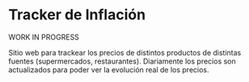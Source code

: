 Tracker de Inflación
====================

WORK IN PROGRESS

Sitio web para trackear los precios de distintos productos de distintas fuentes (supermercados, restaurantes).
Diariamente los precios son actualizados para poder ver la evolución real de los precios.



